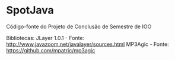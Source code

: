 # SpotJava
 Código-fonte do Projeto de Conclusão de Semestre de IOO

 Bibliotecas:
 JLayer 1.0.1 - Fonte: http://www.javazoom.net/javalayer/sources.html
 MP3Agic - Fonte: https://github.com/mpatric/mp3agic
